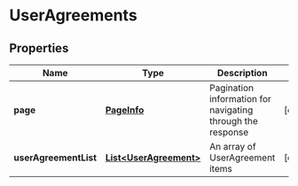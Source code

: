 
# UserAgreements

## Properties
Name | Type | Description | Notes
------------ | ------------- | ------------- | -------------
**page** | [**PageInfo**](PageInfo.md) | Pagination information for navigating through the response |  [optional]
**userAgreementList** | [**List&lt;UserAgreement&gt;**](UserAgreement.md) | An array of UserAgreement items |  [optional]



